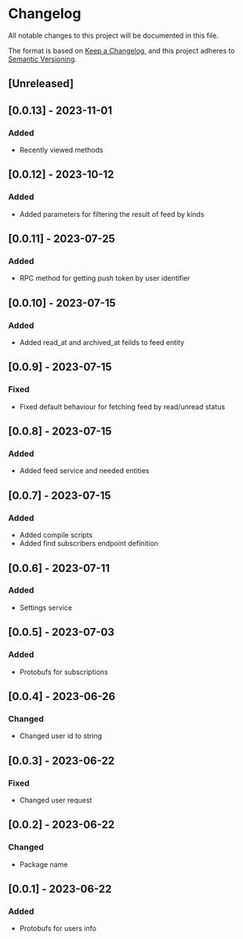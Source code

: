 # Changelog

All notable changes to this project will be documented in this file.

The format is based on [Keep a Changelog](https://keepachangelog.com/en/1.0.0/), and this project adheres
to [Semantic Versioning](https://semver.org/spec/v2.0.0.html).

## [Unreleased]

## [0.0.13] - 2023-11-01

### Added
- Recently viewed methods

## [0.0.12] - 2023-10-12

### Added
- Added parameters for filtering the result of feed by kinds

## [0.0.11] - 2023-07-25

### Added
- RPC method for getting push token by user identifier

## [0.0.10] - 2023-07-15

### Added
- Added read_at and archived_at feilds to feed entity

## [0.0.9] - 2023-07-15

### Fixed
- Fixed default behaviour for fetching feed by read/unread status

## [0.0.8] - 2023-07-15

### Added
- Added feed service and needed entities

## [0.0.7] - 2023-07-15

### Added
- Added compile scripts
- Added find subscribers endpoint definition

## [0.0.6] - 2023-07-11

### Added
- Settings service

## [0.0.5] - 2023-07-03

### Added
- Protobufs for subscriptions

## [0.0.4] - 2023-06-26

### Changed
- Changed user id to string

## [0.0.3] - 2023-06-22

### Fixed
- Changed user request

## [0.0.2] - 2023-06-22

### Changed
- Package name

## [0.0.1] - 2023-06-22

### Added
- Protobufs for users info

